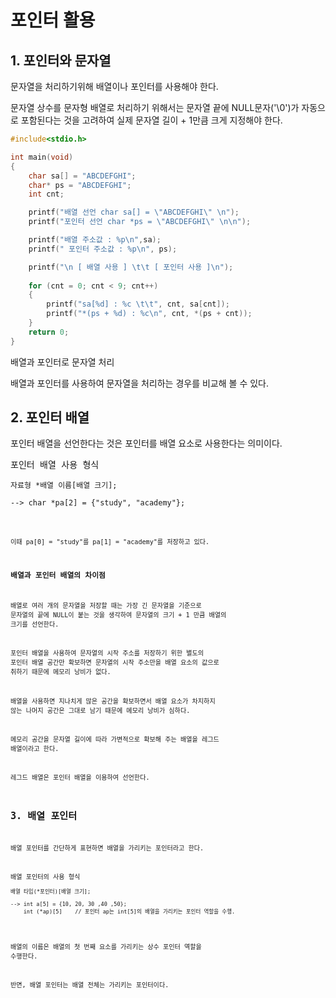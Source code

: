 # 포인터 활용

## 1. 포인터와 문자열
문자열을 처리하기위해 배열이나 포인터를 사용해야 한다.

문자열 상수를 문자형 배열로 처리하기 위해서는 문자열 끝에 NULL문자('\0')가 자동으로 포함된다는 것을 고려하여 실제 문자열 길이 + 1만큼 크게 지정해야 한다.

```c
#include<stdio.h>

int main(void)
{
	char sa[] = "ABCDEFGHI";
	char* ps = "ABCDEFGHI";
	int cnt;

	printf("배열 선언 char sa[] = \"ABCDEFGHI\" \n");
	printf("포인터 선언 char *ps = \"ABCDEFGHI\" \n\n");

	printf("배열 주소값 : %p\n",sa);
	printf(" 포인터 주소값 : %p\n", ps);

	printf("\n [ 배열 사용 ] \t\t [ 포인터 사용 ]\n");
	
	for (cnt = 0; cnt < 9; cnt++)
	{
		printf("sa[%d] : %c \t\t", cnt, sa[cnt]);
		printf("*(ps + %d) : %c\n", cnt, *(ps + cnt));
	}
	return 0;
}
```
배열과 포인터로 문자열 처리

배열과 포인터를 사용하여 문자열을 처리하는 경우를 비교해 볼 수 있다.

## 2. 포인터 배열
포인터 배열을 선언한다는 것은 포인터를 배열 요소로 사용한다는 의미이다.

<pre>포인터 배열 사용 형식
<code>
자료형 *배열 이름[배열 크기];

--> char *pa[2] = {"study", "academy"};<code></pre>
이때 pa[0] = "study"를 pa[1] = "academy"를 저장하고 있다.

### 배열과 포인터 배열의 차이점
배열로 여러 개의 문자열을 저장할 때는 가장 긴 문자열을 기준으로 문자열의 끝에 NULL이 붙는 것을 생각하여 문자열의 크기 + 1 만큼 배열의 크기를 선언한다.

포인터 배열을 사용하여 문자열의 시작 주소를 저장하기 위한 별도의 포인터 배열 공간만 확보하면 문자열의 시작 주소만을 배열 요소의 값으로 취하기 때문에 메모리 낭비가 없다.

배열을 사용하면 지나치게 많은 공간을 확보하면서 배열 요소가 차지하지 않는 나머지 공간은 그대로 남기 때문에 메모리 낭비가 심하다.

메모리 공간을 문자열 길이에 따라 가변적으로 확보해 주는 배열을 레그드 배열이라고 한다.

레그드 배열은 포인터 배열을 이용하여 선언한다.

## 3. 배열 포인터
배열 포인터를 간단하게 표현하면 배열을 가리키는 포인터라고 한다.

<pre>배열 포인터의 사용 형식
<code>
배열 타입(*포인터)[배열 크기];

--> int a[5] = {10, 20, 30 ,40 ,50};
    int (*ap)[5]    // 포인터 ap는 int[5]의 배열을 가리키는 포인터 역할을 수행.</code></pre>
배열의 이름은 배열의 첫 번째 요소를 가리키는 상수 포인터 역할을 수행한다.

 반면, 배열 포인터는 배열 전체는 가리키는 포인터이다.